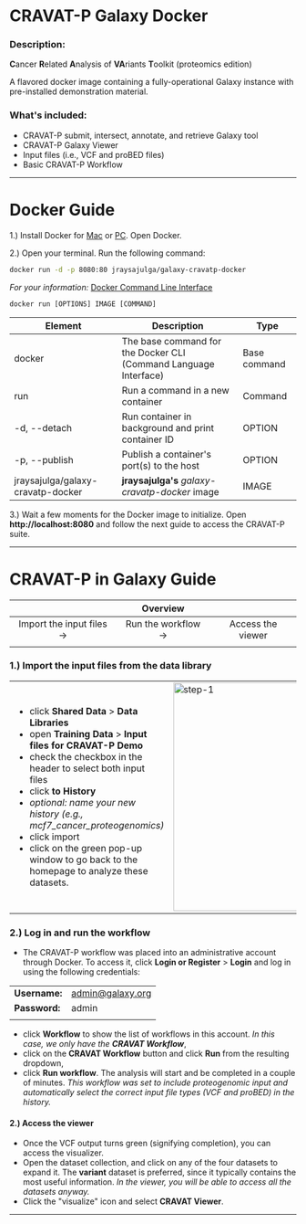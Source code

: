 # CRAVAT-P Galaxy Docker

### Description:
<b>C</b>ancer <b>R</b>elated <b>A</b>nalysis of <b>VA</b>riants <b>T</b>oolkit (proteomics edition)

A flavored docker image containing a fully-operational Galaxy instance with pre-installed demonstration material.

### What's included:
- CRAVAT-P submit, intersect, annotate, and retrieve Galaxy tool
- CRAVAT-P Galaxy Viewer
- Input files (i.e., VCF and proBED files)
- Basic CRAVAT-P Workflow
---
# Docker Guide
1.) Install Docker for  [Mac](https://docs.docker.com/docker-for-mac/install/) or [PC](https://docs.docker.com/docker-for-windows/install/). Open Docker.

2.) Open your terminal. Run the following command:
```sh
docker run -d -p 8080:80 jraysajulga/galaxy-cravatp-docker
```
*For your information:* [Docker Command Line Interface](https://docs.docker.com/engine/reference/commandline/docker/)
```
docker run [OPTIONS] IMAGE [COMMAND]
```
| Element                           | Description                                                     | Type         |
| --------------------------------- | --------------------------------------------------------------- | -----------  |
| docker                            | The base command for the Docker CLI (Command Language Interface)| Base command |
| run                               | Run a command in a new container                                | Command      |
| -d, --detach                      | Run container in background and print container ID              | OPTION       |
| -p, --publish                     | Publish a container's port(s) to the host                       | OPTION       |
| jraysajulga/galaxy-cravatp-docker | **jraysajulga's** *galaxy-cravatp-docker* image                 | IMAGE        |


3.) Wait a few moments for the Docker image to initialize. 
Open **http://localhost:8080** and follow the next guide to access the CRAVAT-P suite.


---
# CRAVAT-P in Galaxy Guide

|                       | **Overview**         |                   |
|:------------------------:|:------------------:|:----------------:|
| Import the input files → | Run the workflow → | Access the viewer |
|                          |                    |                       |

### 1.) **Import the input files** from the data library

| | |
| ------------------------ | ------------------ |
| <ul><li>click **Shared Data** > **Data Libraries**</li><li>open **Training Data** > **Input files for CRAVAT-P Demo**</li><li>check the checkbox in the header to select both input files</li><li>click **to History**</li><li>*optional: name your new history (e.g., mcf7_cancer_proteogenomics)*</li><li>click import</li><li>click on the green pop-up window to go back to the homepage to analyze these datasets.</li></ul>| <img src="./graphics/input-files.gif" alt="step-1" width="400"/> 

 ### 2.) Log in and **run the workflow**
* The CRAVAT-P workflow was placed into an administrative account through Docker. To access it, click **Login or Register** > **Login** and log in using the following credentials:

| | | 
| ------------------------ | ------------------ |
|  **Username:**              | admin@galaxy.org |
| **Password:**  | admin |
| | | 

* click **Workflow** to show the list of workflows in this account. *In this case, we only have the **CRAVAT Workflow***,
* click on the **CRAVAT Workflow** button and click **Run** from the resulting dropdown,
* click **Run workflow**. The  analysis will start and be completed in a couple of minutes. *This workflow was set to include proteogenomic input and automatically select the correct input file types (VCF and proBED) in the history.*

#### 2.) **Access the viewer**
* Once the VCF output turns green (signifying completion), you can access the visualizer.
* Open the dataset collection, and click on any of the four datasets to expand it. The **variant** dataset is preferred, since it typically contains the most useful information. *In the viewer, you will be able to access all the datasets anyway.*
* Click the "visualize" icon and select **CRAVAT Viewer**.
---



